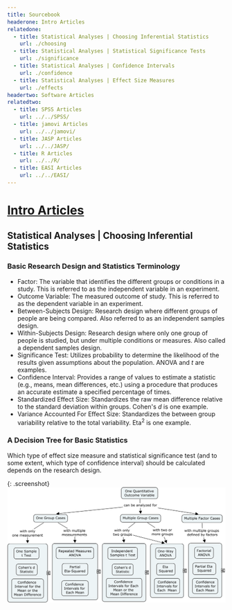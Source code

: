 ```yaml
---
title: Sourcebook
headerone: Intro Articles
relatedone:
  - title: Statistical Analyses | Choosing Inferential Statistics
    url: ./choosing
  - title: Statistical Analyses | Statistical Significance Tests
    url: ./significance
  - title: Statistical Analyses | Confidence Intervals
    url: ./confidence
  - title: Statistical Analyses | Effect Size Measures
    url: ./effects
headertwo: Software Articles
relatedtwo:
  - title: SPSS Articles
    url: ../../SPSS/
  - title: jamovi Articles
    url: ../../jamovi/
  - title: JASP Articles
    url: ../../JASP/
  - title: R Articles
    url: ../../R/
  - title: EASI Articles
    url: ../../EASI/
---
```


# [Intro Articles](../index.md)

## Statistical Analyses | Choosing Inferential Statistics

### Basic Research Design and Statistics Terminology

- Factor: The variable that identifies the different groups or conditions in a study. This is referred to as the independent variable in an experiment.
- Outcome Variable: The measured outcome of study. This is referred to as the dependent variable in an experiment. 
- Between-Subjects Design: Research design where different groups of people are being compared. Also referred to as an independent samples design.
- Within-Subjects Design: Research design where only one group of people is studied, but under multiple conditions or measures. Also called a dependent samples design.
- Significance Test: Utilizes probability to determine the likelihood of the results given assumptions about the population. ANOVA and *t* are examples.
- Confidence Interval: Provides a range of values to estimate a statistic (e.g., means, mean differences, etc.) using a procedure that produces an accurate estimate a specified percentage of times.
- Standardized Effect Size: Standardizes the raw mean difference relative to the standard deviation within groups. Cohen&#39;s *d* is one example.
- Variance Accounted For Effect Size: Standardizes the between group variability relative to the total variability. Eta<sup>2</sup> is one example.

### A Decision Tree for Basic Statistics

Which type of effect size measure and statistical significance test (and to some extent, which type of confidence interval) should be calculated depends on the research design.

{: .screenshot}
![Decision tree diagram for common statistical analyses](decisiontree.png)
